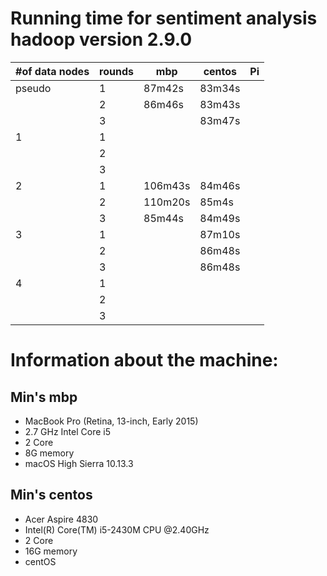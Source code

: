 # Running time for sentiment analysis hadoop version 2.9.0

| #of data nodes | rounds | mbp     | centos | Pi |
|----------------|--------|---------|--------|----|
| pseudo         | 1      | 87m42s  | 83m34s |    |
|                | 2      | 86m46s  | 83m43s |    |
|                | 3      |         | 83m47s |    |
| 1              | 1      |         |        |    |
|                | 2      |         |        |    |
|                | 3      |         |        |    |
| 2              | 1      | 106m43s | 84m46s |    |
|                | 2      | 110m20s | 85m4s  |    |
|                | 3      | 85m44s  | 84m49s |    |
| 3              | 1      |         | 87m10s |    |
|                | 2      |         | 86m48s |    |
|                | 3      |         | 86m48s |    |
| 4              | 1      |         |        |    |
|                | 2      |         |        |    |
|                | 3      |         |        |    |

# Information about the machine:


## Min's mbp

* MacBook Pro (Retina, 13-inch, Early 2015) 
* 2.7 GHz Intel Core i5
* 2 Core
* 8G memory
* macOS High Sierra 10.13.3

## Min's centos

* Acer Aspire 4830
* Intel(R) Core(TM) i5-2430M CPU @2.40GHz
* 2 Core
* 16G memory
* centOS 

